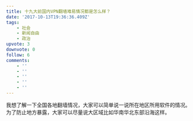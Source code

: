 ```yaml
---
title: 十九大前国内VPN翻墙难易情况都是怎么样？
date: '2017-10-13T19:36:36.409Z'
tags:
    - 社会
    - 新闻自由
    - 政治
upvote: 3
downvote: 0
follow: 6
comments:
    - ''
    - ''
    - ''
    - ''
    - ''
---
```


我想了解一下全国各地翻墙情况，大家可以简单说一说所在地区所用软件的情况。为了防止地方暴露，大家可以尽量说大区域比如华南华北东部沿海这样。
